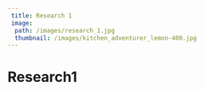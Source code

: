 ```yaml
---
 title: Research 1
 image: 
  path: /images/research_1.jpg
  thumbnail: /images/kitchen_adventurer_lemon-400.jpg
---
```

# Research1
